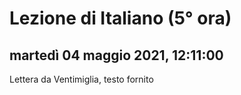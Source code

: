 

# Lezione di Italiano (5° ora)

## martedì 04 maggio 2021, 12:11:00


Lettera da Ventimiglia, testo fornito
<!--stackedit_data:
eyJoaXN0b3J5IjpbLTYwODg5OTE1OSwtODMzMzI0Nzc4XX0=
-->
